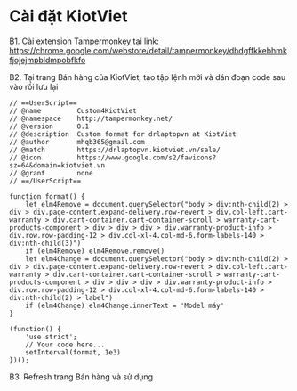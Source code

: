 # Cài đặt KiotViet

B1. Cài extension Tampermonkey tại link: https://chrome.google.com/webstore/detail/tampermonkey/dhdgffkkebhmkfjojejmpbldmpobfkfo

B2. Tại trang Bán hàng của KiotViet, tạo tập lệnh mới và dán đoạn code sau vào rồi lưu lại

```
// ==UserScript==
// @name         Custom4KiotViet
// @namespace    http://tampermonkey.net/
// @version      0.1
// @description  Custom format for drlaptopvn at KiotViet
// @author       mhqb365@gmail.com
// @match        https://drlaptopvn.kiotviet.vn/sale/
// @icon         https://www.google.com/s2/favicons?sz=64&domain=kiotviet.vn
// @grant        none
// ==/UserScript==

function format() {
    let elm4Remove = document.querySelector("body > div:nth-child(2) > div > div.page-content.expand-delivery.row-revert > div.col-left.cart-warranty > div.cart-container.cart-container-scroll > warranty-cart-products-component > div > div > div > div.warranty-product-info > div.row.row-padding-12 > div.col-xl-4.col-md-6.form-labels-140 > div:nth-child(3)")
    if (elm4Remove) elm4Remove.remove()
    let elm4Change = document.querySelector("body > div:nth-child(2) > div > div.page-content.expand-delivery.row-revert > div.col-left.cart-warranty > div.cart-container.cart-container-scroll > warranty-cart-products-component > div > div > div > div.warranty-product-info > div.row.row-padding-12 > div.col-xl-4.col-md-6.form-labels-140 > div:nth-child(2) > label")
    if (elm4Change) elm4Change.innerText = 'Model máy'
}

(function() {
    'use strict';
    // Your code here...
    setInterval(format, 1e3)
})();
```

B3. Refresh trang Bán hàng và sử dụng

